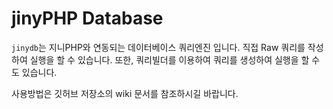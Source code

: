
# jinyPHP Database
`jinydb`는 지니PHP와 연동되는 데이터베이스 쿼리엔진 입니다.
직접 Raw 쿼리를 작성하여 실행을 할 수 있습니다. 또한, 쿼리빌더를 이용하여 쿼리를 생성하여 실행을 할 수도 있습니다.

사용방법은 깃허브 저장소의 wiki 문서를 참조하시길 바랍니다.